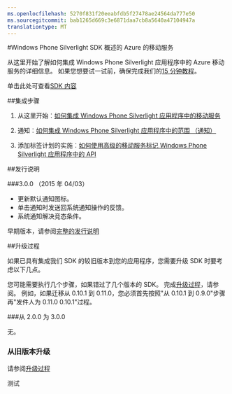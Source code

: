 ```yaml
---
ms.openlocfilehash: 5270f831f20eeabfdb5f27478ae24564da777e50
ms.sourcegitcommit: bab1265d669c3e6871daa7cb8a5640a47104947a
translationtype: MT
---
```

<properties 
    pageTitle="Windows Phone Silverlight SDK 概述" 
    description="Windows Phone Silverlight SDK 的 Azure 的移动服务的概述"                     
    services="mobile-engagement" 
    documentationCenter="mobile" 
    authors="piyushjo" 
    manager="dwrede"
    editor="" />

<tags 
    ms.service="mobile-engagement" 
    ms.workload="mobile" 
    ms.tgt_pltfrm="mobile-windows-phone" 
    ms.devlang="na" 
    ms.topic="article" 
    ms.date="08/10/2015" 
    ms.author="piyushjo" />

#Windows Phone Silverlight SDK 概述的 Azure 的移动服务

从这里开始了解如何集成 Windows Phone Silverlight 应用程序中的 Azure 移动服务的详细信息。 如果您想要试一试前，确保完成我们的[15 分钟教程](mobile-engagement-windows-phone-get-started.md)。

单击此处可查看[SDK 内容](mobile-engagement-windows-phone-sdk-content.md)

##集成步骤

1. 从这里开始︰[如何集成 Windows Phone Silverlight 应用程序中的移动服务](mobile-engagement-windows-phone-integrate-engagement.md)

2. 通知︰[如何集成 Windows Phone Silverlight 应用程序中的范围 （通知）](mobile-engagement-windows-phone-integrate-engagement-reach.md)

3. 添加标签计划的实施︰[如何使用高级的移动服务标记 Windows Phone Silverlight 应用程序中的 API](mobile-engagement-windows-phone-use-engagement-api.md)

##发行说明

###3.0.0 （2015 年 04/03）

-   更新默认通知图标。
-   单击通知时发送回系统通知操作的反馈。
-   系统通知解决竞态条件。

早期版本，请参阅[完整的发行说明](mobile-engagement-windows-phone-release-notes.md)

##升级过程

如果已具有集成我们 SDK 的较旧版本到您的应用程序，您需要升级 SDK 时要考虑以下几点。

您可能需要执行几个步骤，如果错过了几个版本的 SDK。 完成[升级过程](mobile-engagement-windows-phone-upgrade-procedure/)，请参阅。 例如，如果迁移从 0.10.1 到 0.11.0，您必须首先按照"从 0.10.1 到 0.9.0"步骤再"发件人为 0.11.0 0.10.1"过程。

###从 2.0.0 为 3.0.0

无。

### 从旧版本升级

请参阅[升级过程](mobile-engagement-windows-phone-upgrade-procedure/)
 

测试
